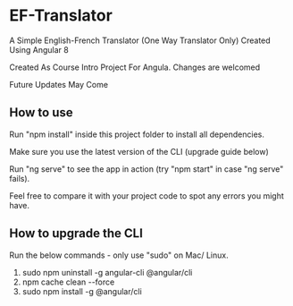 # EF-Translator
A Simple English-French Translator (One Way Translator Only) Created Using Angular 8

Created As Course Intro Project For Angula. Changes are welcomed

Future Updates May Come

How to use
----------

Run "npm install" inside this project folder to install all dependencies.

Make sure you use the latest version of the CLI (upgrade guide below)

Run "ng serve" to see the app in action (try "npm start" in case "ng serve" fails).

Feel free to compare it with your project code to spot any errors you might have.


How to upgrade the CLI
-----------------------

Run the below commands - only use "sudo" on Mac/ Linux.

1. sudo npm uninstall -g angular-cli @angular/cli
2. npm cache clean --force
3. sudo npm install -g @angular/cli
